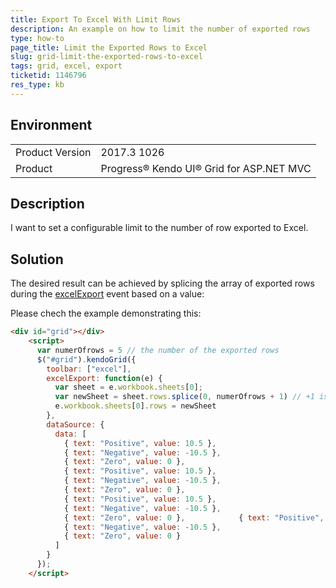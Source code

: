 ```yaml
---
title: Export To Excel With Limit Rows
description: An example on how to limit the number of exported rows
type: how-to
page_title: Limit the Exported Rows to Excel
slug: grid-limit-the-exported-rows-to-excel
tags: grid, excel, export
ticketid: 1146796
res_type: kb
---
```


## Environment
<table>
	<tr>
		<td>Product Version</td>
		<td>2017.3 1026</td>
	</tr>
	<tr>
		<td>Product</td>
		<td>Progress® Kendo UI® Grid for ASP.NET MVC</td>
	</tr>
</table>


## Description

I want to set a configurable limit to the number of row exported to Excel.

## Solution

The desired result can be achieved by splicing the array of exported rows during the [excelExport](https://docs.telerik.com/kendo-ui/api/javascript/ui/grid/events/excelexport) event based on a value:  
  

Please chech the example demonstrating this:

````html
<div id="grid"></div>
    <script>
      var numerOfrows = 5 // the number of the exported rows
      $("#grid").kendoGrid({
        toolbar: ["excel"],
        excelExport: function(e) {
          var sheet = e.workbook.sheets[0];
          var newSheet = sheet.rows.splice(0, numerOfrows + 1) // +1 is for the header row
          e.workbook.sheets[0].rows = newSheet
        },
        dataSource: {
          data: [
            { text: "Positive", value: 10.5 },
            { text: "Negative", value: -10.5 },
            { text: "Zero", value: 0 },
            { text: "Positive", value: 10.5 },
            { text: "Negative", value: -10.5 },
            { text: "Zero", value: 0 },
            { text: "Positive", value: 10.5 },
            { text: "Negative", value: -10.5 },
            { text: "Zero", value: 0 },            { text: "Positive", value: 10.5 },
            { text: "Negative", value: -10.5 },
            { text: "Zero", value: 0 }
          ]
        }
      });
    </script>
````
